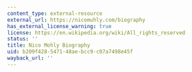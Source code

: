 ```yaml
---
content_type: external-resource
external_url: https://nicomuhly.com/biography
has_external_license_warning: true
license: https://en.wikipedia.org/wiki/All_rights_reserved
status: ''
title: Nico Mohly Biography
uid: b209f428-5471-48ae-bcc9-c07a7498e45f
wayback_url: ''
---
```

